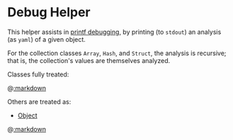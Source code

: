 # Debug Helper

This helper assists in [printf debugging](https://en.wikipedia.org/wiki/Debugging#Techniques), by printing (to ```stdout```) an analysis (as ```yaml```) of a given object.

For the collection classes ```Array```, ```Hash```, and ```Struct```, the analysis is recursive;  that is, the collection's values are themselves analyzed.

Classes fully treated:

@[:markdown](class_links.md)

Others are treated as:

- [Object](#object)

@[:markdown](class_inclusions.md)
